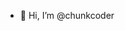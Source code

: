 - 👋 Hi, I’m @chunkcoder

<!---
chunkcoder/chunkcoder is a ✨ special ✨ repository because its `README.md` (this file) appears on your GitHub profile.
You can click the Preview link to take a look at your changes.
--->
